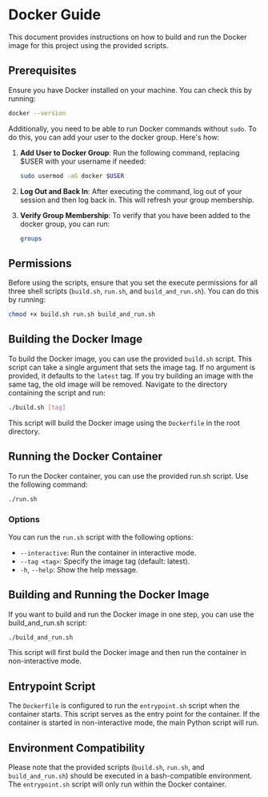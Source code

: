 # Docker Guide

This document provides instructions on how to build and run the Docker image for this project using the provided scripts.

## Prerequisites

Ensure you have Docker installed on your machine. You can check this by running:

```bash
docker --version
```

Additionally, you need to be able to run Docker commands without `sudo`. To do this, you can add your user to the docker group. Here's how:

1. **Add User to Docker Group**: Run the following command, replacing $USER with your username if needed:

    ```bash
    sudo usermod -aG docker $USER
    ```

2. **Log Out and Back In**: After executing the command, log out of your session and then log back in. This will refresh your group membership.
3. **Verify Group Membership**: To verify that you have been added to the docker group, you can run:

    ```bash
    groups
    ```

## Permissions

Before using the scripts, ensure that you set the execute permissions for all three shell scripts (`build.sh`, `run.sh`, and `build_and_run.sh`). You can do this by running:

```bash
chmod +x build.sh run.sh build_and_run.sh
```

## Building the Docker Image

To build the Docker image, you can use the provided `build.sh` script. This script can take a single argument that sets the image tag. If no argument is provided, it defaults to the `latest` tag. If you try building an image with the same tag, the old image will be removed. Navigate to the directory containing the script and run:

```bash
./build.sh [tag]
```

This script will build the Docker image using the `Dockerfile` in the root directory.

## Running the Docker Container

To run the Docker container, you can use the provided run.sh script. Use the following command:

```bash
./run.sh
```

### Options

You can run the `run.sh` script with the following options:

* `--interactive`: Run the container in interactive mode.
* `--tag <tag>`: Specify the image tag (default: latest).
* `-h`, `--help`: Show the help message.

## Building and Running the Docker Image

If you want to build and run the Docker image in one step, you can use the build_and_run.sh script:

```bash
./build_and_run.sh
```

This script will first build the Docker image and then run the container in non-interactive mode.

## Entrypoint Script

The `Dockerfile` is configured to run the `entrypoint.sh` script when the container starts. This script serves as the entry point for the container. If the container is started in non-interactive mode, the main Python script will run.

## Environment Compatibility

Please note that the provided scripts (`build.sh`, `run.sh`, and `build_and_run.sh`) should be executed in a bash-compatible environment. The `entrypoint.sh` script will only run within the Docker container.
